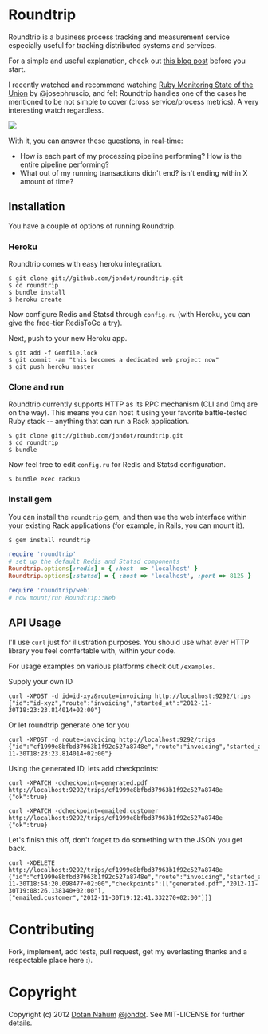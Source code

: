 # Roundtrip

Roundtrip is a business process tracking and measurement service
especially useful for tracking distributed systems and services.


For a simple and useful explanation, check out [this blog
post](http://blog.paracode.com/2012/12/02/tracking-your-business/)
before you start.

I recently watched and recommend watching [Ruby Monitoring State of the
Union](http://www.youtube.com/watch?v=sp9OlDNAL9k) by @josephruscio, and
felt Roundtrip handles one of the cases he mentioned to be not simple to
cover (cross service/process metrics). A very interesting watch regardless.




<img src="https://github.com/jondot/roundtrip/raw/master/examples/roundtrip-schema.png" />

With it, you can answer these questions, in real-time:

* How is each part of my processing pipeline performing? How is the
entire pipeline performing?
* What out of my running transactions didn't end? isn't ending within X
amount of time?


## Installation

You have a couple of options of running Roundtrip.


### Heroku

Roundtrip comes with easy heroku integration.

    $ git clone git://github.com/jondot/roundtrip.git
    $ cd roundtrip
    $ bundle install
    $ heroku create

Now configure Redis and Statsd through `config.ru` (with Heroku, you
can give the free-tier RedisToGo a try).

Next, push to your new Heroku app.

    $ git add -f Gemfile.lock
    $ git commit -am "this becomes a dedicated web project now"
    $ git push heroku master
    

### Clone and run

Roundtrip currently supports HTTP as its RPC mechanism (CLI and 0mq are
on the way). This means you
can host it using your favorite battle-tested Ruby stack -- anything that can
run a Rack application.

    $ git clone git://github.com/jondot/roundtrip.git
    $ cd roundtrip
    $ bundle

Now feel free to edit `config.ru` for Redis and Statsd configuration.

    $ bundle exec rackup

### Install gem

You can install the `roundtrip` gem, and then use the web interface
within your existing Rack applications (for example, in Rails, you can
mount it).

    $ gem install roundtrip

```ruby
require 'roundtrip'
# set up the default Redis and Statsd components
Roundtrip.options[:redis] = { :host  => 'localhost' }
Roundtrip.options[:statsd] = { :host => 'localhost', :port => 8125 }

require 'roundtrip/web'
# now mount/run Roundtrip::Web
```



## API Usage

I'll use `curl` just for illustration purposes. You should use what ever
HTTP library you feel comfertable with, within your code.

For usage examples on various platforms check out `/examples`.


Supply your own ID

```
curl -XPOST -d id=id-xyz&route=invoicing http://localhost:9292/trips
{"id":"id-xyz","route":"invoicing","started_at":"2012-11-30T18:23:23.814014+02:00"}
```

Or let roundtrip generate one for you

```
curl -XPOST -d route=invoicing http://localhost:9292/trips
{"id":"cf1999e8bfbd37963b1f92c527a8748e","route":"invoicing","started_at":"2012-11-30T18:23:23.814014+02:00"}
```


Using the generated ID, lets add checkpoints:

```
curl -XPATCH -dcheckpoint=generated.pdf http://localhost:9292/trips/cf1999e8bfbd37963b1f92c527a8748e
{"ok":true}
```

```
curl -XPATCH -dcheckpoint=emailed.customer http://localhost:9292/trips/cf1999e8bfbd37963b1f92c527a8748e
{"ok":true}
```

Let's finish this off, don't forget to do something with the JSON you
get back.

```
curl -XDELETE http://localhost:9292/trips/cf1999e8bfbd37963b1f92c527a8748e
{"id":"cf1999e8bfbd37963b1f92c527a8748e","route":"invoicing","started_at":"2012-11-30T18:54:20.098477+02:00","checkpoints":[["generated.pdf","2012-11-30T19:08:26.138140+02:00"],
["emailed.customer","2012-11-30T19:12:41.332270+02:00"]]}
```


# Contributing

Fork, implement, add tests, pull request, get my everlasting thanks and a respectable place here :).


# Copyright


Copyright (c) 2012 [Dotan Nahum](http://gplus.to/dotan) [@jondot](http://twitter.com/jondot). See MIT-LICENSE for further details.


